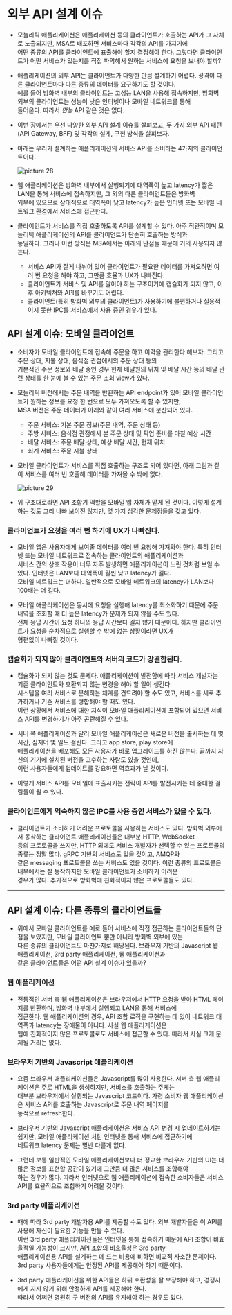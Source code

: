# 외부 API 설계 이슈

- 모놀리틱 애플리케이션은 애플리케이션 등의 클라이언트가 호출하는 API가 그 자체로 노출되지만, MSA로 배포하면 서비스마다 각각의 API를 가지기에  
  어떤 종류의 API를 클라이언트에 표출해야 할지 결정해야 한다. 그렇다면 클라이언트가 어떤 서비스가 있는지를 직접 파악해서 원하는 서비스에 요청을 보내야 할까?

- 애플리케이션의 외부 API는 클라이언트가 다양한 만큼 설계하기 어렵다. 성격이 다른 클라이언트마다 다른 종류의 데이터를 요구하기도 할 것이다.  
  예를 들어 방화벽 내부의 클라이언트는 고성능 LAN을 사용해 접속하지만, 방화벽 외부의 클라이언트는 성능이 낮은 인터넷이나 모바일 네트워크를 통해  
  들어온다. 따라서 _만능_ API 같은 것은 없다.

- 이번 장에서는 우선 다양한 외부 API 설계 이슈를 살펴보고, 두 가지 외부 API 패턴(API Gateway, BFF) 및 각각의 설계, 구현 방식을 살펴보자.

- 아래는 우리가 설계하는 애플리케이션의 서비스 API를 소비하는 4가지의 클라이언트이다.

  ![picture 28](/images/MSAP_8_1.png)

- 웹 애플리케이션은 방화벽 내부에서 실행되기에 대역폭이 높고 latency가 짧은 LAN을 통해 서비스에 접속하지만, 그 외의 다른 클라이언트들은 방화벽  
  외부에 있으므로 상대적으로 대역폭이 낮고 latency가 높은 인터넷 또는 모바일 네트워크 환경에서 서비스에 접근한다.

- 클라이언트가 서비스를 직접 호출하도록 API를 설계할 수 있다. 아주 직관적이며 모놀리틱 애플리케이션의 API를 클라이언트가 단순히 호출하는 방식과  
  동일하다. 그러나 이런 방식은 MSA에서는 아래의 단점들 때문에 거의 사용되지 않는다.

  - 서비스 API가 잘게 나뉘어 있어 클라이언트가 필요한 데이터를 가져오려면 여러 번 요청을 해야 하고, 그만큼 효율과 UX가 나빠진다.
  - 클라이언트가 서비스 및 API를 알아야 하는 구조이기에 캡슐화가 되지 않고, 이후 아키텍쳐와 API를 바꾸기도 어렵다.
  - 클라이언트(특히 방화벽 외부의 클라이언트)가 사용하기에 불편하거나 실용적이지 못한 IPC를 서비스에서 사용 중인 경우가 있다.

## API 설계 이슈: 모바일 클라이언트

- 소비자가 모바일 클라이언트에 접속해 주문을 하고 이력을 관리한다 해보자. 그리고 주문 상태, 지불 상태, 음식점 관점에서의 주문 상태 등의  
  기본적인 주문 정보와 배달 중인 경우 현재 배달원의 위치 및 배달 시간 등의 배달 관련 상태를 한 눈에 볼 수 있는 주문 조회 view가 있다.

- 모놀리틱 버전에서는 주문 내역을 반환하는 API endpoint가 있어 모바일 클라이언트가 원하는 정보를 요청 한 번으로 모두 가져오도록 할 수 있지만,  
  MSA 버전은 주문 데이터가 아래와 같이 여러 서비스에 분산되어 있다.

  - 주문 서비스: 기본 주문 정보(주문 내역, 주문 상태 등)
  - 주방 서비스: 음식점 관점에서 본 주문 상태 및 픽업 준비를 마칠 예상 시간
  - 배달 서비스: 주문 배달 상태, 예상 배달 시간, 현재 위치
  - 회계 서비스: 주문 지불 상태

- 모바일 클라이언트가 서비스를 직접 호출하는 구조로 되어 있다면, 아래 그림과 같이 서비스를 여러 번 호출해 데이터를 가져올 수 밖에 없다.

  ![picture 29](/images/MSAP_8_2.png)

- 위 구조대로라면 API 조합기 역할을 모바일 앱 자체가 맡게 된 것이다. 이렇게 설계하는 것도 그리 나빠 보이진 않지만, 몇 가지 심각한 문제점들을 갖고 있다.

### 클라이언트가 요청을 여러 번 하기에 UX가 나빠진다.

- 모바일 앱은 사용자에게 보여줄 데이터를 여러 번 요청해 가져와야 한다. 특히 인터넷 또는 모바일 네트워크로 접속하는 클라이언트의 애플리케이션과  
  서비스 간의 상호 작용이 너무 자주 발생하면 애플리케이션이 느린 것처럼 보일 수 있다. 인터넷은 LAN보다 대역폭이 훨씬 낮고 latency가 길다.  
  모바일 네트워크는 더하다. 일반적으로 모바일 네트워크의 latency가 LAN보다 100배는 더 길다.

- 모바일 애플리케이션은 동시에 요청을 실행해 latency를 최소화하기 때문에 주문 내역을 조회할 때 더 높은 latency가 문제가 되지 않을 수도 있다.  
  전체 응답 시간이 요청 하나의 응답 시간보다 길지 않기 때문이다. 하지만 클라이언트가 요청을 순차적으로 실행할 수 밖에 없는 상황이라면 UX가  
  형편없이 나빠질 것이다.

### 캡슐화가 되지 않아 클라이언트와 서버의 코드가 강결합된다.

- 캡슐화가 되지 않는 것도 문제다. 애플리케이션이 발전함에 따라 서비스 개발자는 기존 클라이언트와 호환되지 않는 변경을 해야 할 일이 생긴다.  
  시스템을 여러 서비스로 분해하는 체계를 건드려야 할 수도 있고, 서비스를 새로 추가하거나 기존 서비스를 병합해야 할 때도 있다.  
  이런 상황에서 서비스에 대한 지식이 모바일 애플리케이션에 포함되어 있으면 서비스 API를 변경하기가 아주 곤란해질 수 있다.

- 서버 쪽 애플리케이션과 달리 모바일 애플리케이션은 새로운 버전을 출시하는 데 몇 시간, 심지어 몇 일도 걸린다. 그리고 app store, play store에  
  애플리케이션을 배포해도 모든 사용자가 바로 업그레이드를 하진 않는다. 끝까지 자신의 기기에 설치된 버전을 고수하는 사람도 있을 것인데,  
  이런 사용자들에게 업데이트를 강요하면 역효과가 날 것이다.

- 이렇게 서비스 API를 모바일에 표출시키는 전략이 API를 발전시키는 데 중대한 걸림돌이 될 수 있다.

### 클라이언트에게 익숙하지 않은 IPC를 사용 중인 서비스가 있을 수 있다.

- 클라이언트가 소비하기 어려운 프로토콜을 사용하는 서비스도 있다. 방화벽 외부에서 동착하는 클라이언트 애플리케이션들은 대부분 HTTP, WebSocket  
  등의 프로토콜을 쓰지만, HTTP 외에도 서비스 개발자가 선택할 수 있는 프로토콜의 종류는 정말 많다. gRPC 기반의 서비스도 있을 것이고, AMQP와  
  같은 messaging 프로토콜을 쓰는 서비스도 있을 것이다. 이런 종류의 프로토콜은 내부에서는 잘 동작하지만 모바일 클라이언트가 소비하기 어려운  
  경우가 많다. 추가적으로 방화벽에 친화적이지 않은 프로토콜들도 있다.

---

## API 설계 이슈: 다른 종류의 클라이언트들

- 위에서 모바일 클라이언트를 예로 들어 서비스에 직접 접근하는 클라이언트들의 단점을 보았지만, 모바일 클라이언트 뿐만 아니라 방화벽 외부에 있는  
  다른 종류의 클라이언트도 마찬가지로 해당된다. 브라우저 기반의 Javascript 웹 애플리케이션, 3rd party 애플리케이션, 웹 애플리케이션과  
  같은 클라이언트들은 어떤 API 설계 이슈가 있을까?

### 웹 애플리케이션

- 전통적인 서버 측 웹 애플리케이션은 브라우저에서 HTTP 요청을 받아 HTML 페이지를 반환하며, 방화벽 내부에서 실행되고 LAN을 통해 서비스에  
  접근한다. 웹 애플리케이션의 경우, API 조합 로직을 구현하는 데 있어 네트워크 대역폭과 latency는 장애물이 아니다. 사실 웹 애플리케이션은  
  웹에 친화적이지 않은 프로토콜로도 서비스에 접근할 수 있다. 따라서 사실 크게 문제될 거리는 없다.

### 브라우저 기반의 Javascript 애플리케이션

- 요즘 브라우저 애플리케이션들은 Javascript를 많이 사용한다. 서버 측 웹 애플리케이션은 주로 HTML을 생성하지만, 서비스를 호출하는 주체는  
  대부분 브라우저에서 실행되는 Javascript 코드이다. 가령 소비자 웹 애플리케이션은 서비스 API를 호출하는 Javascript로 주문 내역 페이지를  
  동적으로 refresh한다.

- 브라우저 기반의 Javascript 애플리케이션은 서비스 API 변경 시 업데이트하기는 쉽지만, 모바일 애플리케이션 처럼 인터넷을 통해 서비스에 접근하기에  
  네트워크 latency 문제는 별반 다를게 없다.

- 그런데 보통 일반적인 모바일 애플리케이션보다 더 정교한 브라우저 기반의 UI는 더 많은 정보를 표현할 공간이 있기에 그만큼 더 많은 서비스를 조합해야  
  하는 경우가 많다. 따라서 인터넷으로 웹 애플리케이션에 접속한 소비자들은 서비스 API를 효율적으로 조합하기 어려울 것이다.

### 3rd party 애플리케이션

- 때에 따라 3rd party 개발자용 API를 제공할 수도 있다. 외부 개발자들은 이 API를 사용해 자신이 필요한 기능을 만들 수 있다.  
  이런 3rd party 애플리케이션들은 인터넷을 통해 접속하기 때문에 API 조합이 비효율적일 가능성이 크지만, API 조합의 비효율성은 3rd party  
  애플리케이션용 API를 설계하는 데 드는 비용에 비하면 비교적 사소한 문제이다. 3rd party 사용자들에게는 안정된 API를 제공해야 하기 때문이다.

- 3rd party 애플리케이션을 위한 API들은 하위 호환성을 잘 보장해야 하고, 경쟁사에게 지지 않기 위해 안정하게 API를 제공해야 한다.  
  따라서 어쩌면 영원히 구 버전의 API를 유지해야 하는 경우도 있다.

---
